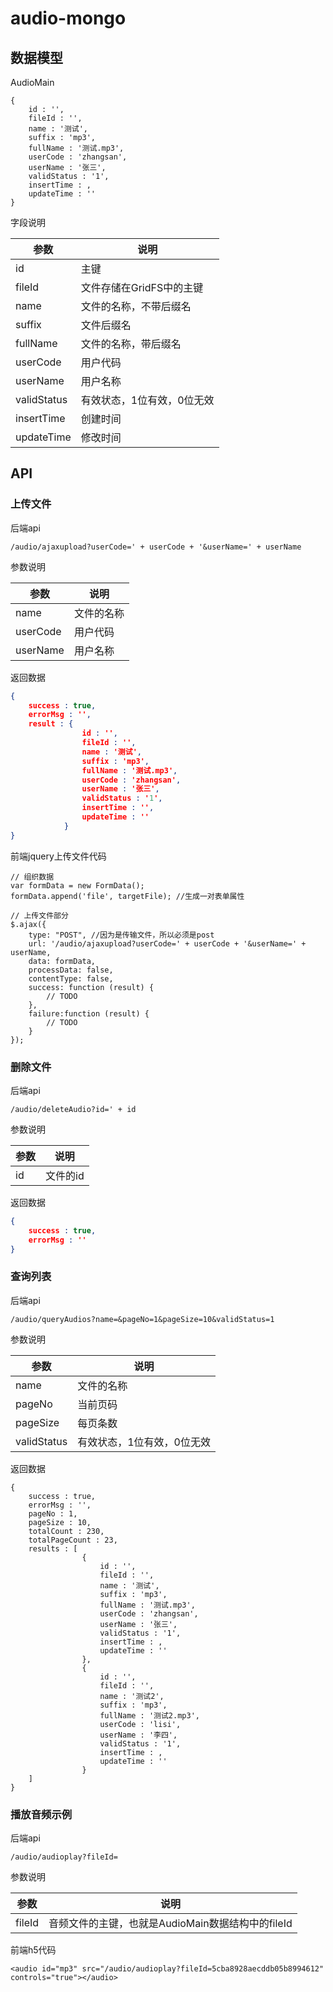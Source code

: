 # audio-mongo

## 数据模型

AudioMain

```Schema
{
	id : '',
	fileId : '',
	name : '测试',
	suffix : 'mp3',
	fullName : '测试.mp3',
	userCode : 'zhangsan',
	userName : '张三',
	validStatus : '1',
	insertTime : ,
	updateTime : ''
}
```

字段说明

|参数|说明|
|---|---|
|id|主键|
|fileId|文件存储在GridFS中的主键|
|name|文件的名称，不带后缀名|
|suffix|文件后缀名|
|fullName|文件的名称，带后缀名|
|userCode|用户代码|
|userName|用户名称|
|validStatus|有效状态，1位有效，0位无效|
|insertTime|创建时间|
|updateTime|修改时间|

## API

### 上传文件

后端api

```api
/audio/ajaxupload?userCode=' + userCode + '&userName=' + userName
```

参数说明

|参数|说明|
|---|---|
|name|文件的名称|
|userCode|用户代码|
|userName|用户名称|

返回数据

```json
{
	success : true,
	errorMsg : '',
	result : {
				id : '',
				fileId : '',
				name : '测试',
				suffix : 'mp3',
				fullName : '测试.mp3',
				userCode : 'zhangsan',
				userName : '张三',
				validStatus : '1',
				insertTime : '',
				updateTime : ''
			}
}
```

前端jquery上传文件代码

```
// 组织数据
var formData = new FormData(); 
formData.append('file', targetFile); //生成一对表单属性 

// 上传文件部分
$.ajax({ 
	type: "POST", //因为是传输文件，所以必须是post 
	url: '/audio/ajaxupload?userCode=' + userCode + '&userName=' + userName, 
	data: formData, 
	processData: false, 
	contentType: false, 
	success: function (result) { 
		// TODO
	},
	failure:function (result) {  
		// TODO
	}
}); 
```

### 删除文件

后端api

```api
/audio/deleteAudio?id=' + id
```

参数说明

|参数|说明|
|---|---|
|id|文件的id|

返回数据

```json
{
	success : true,
	errorMsg : ''
}
```

### 查询列表

后端api

```api
/audio/queryAudios?name=&pageNo=1&pageSize=10&validStatus=1
```

参数说明

|参数|说明|
|---|---|
|name|文件的名称|
|pageNo|当前页码|
|pageSize|每页条数|
|validStatus|有效状态，1位有效，0位无效|

返回数据

```
{
	success : true,
	errorMsg : '',
	pageNo : 1,
	pageSize : 10,
	totalCount : 230,
	totalPageCount : 23,
	results : [
				{
					id : '',
					fileId : '',
					name : '测试',
					suffix : 'mp3',
					fullName : '测试.mp3',
					userCode : 'zhangsan',
					userName : '张三',
					validStatus : '1',
					insertTime : ,
					updateTime : ''
				},
				{
					id : '',
					fileId : '',
					name : '测试2',
					suffix : 'mp3',
					fullName : '测试2.mp3',
					userCode : 'lisi',
					userName : '李四',
					validStatus : '1',
					insertTime : ,
					updateTime : ''
				}
	]
}
```

### 播放音频示例

后端api

```api
/audio/audioplay?fileId=
```

参数说明

|参数|说明|
|---|---|
|fileId|音频文件的主键，也就是AudioMain数据结构中的fileId|

前端h5代码

```Html5
<audio id="mp3" src="/audio/audioplay?fileId=5cba8928aecddb05b8994612" controls="true"></audio>
```
